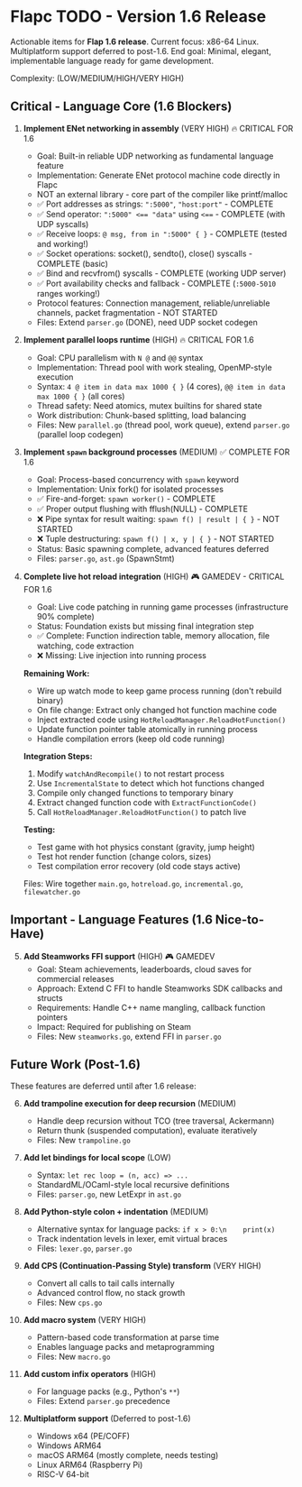 # Flapc TODO - Version 1.6 Release

Actionable items for **Flap 1.6 release**.
Current focus: x86-64 Linux. Multiplatform support deferred to post-1.6.
End goal: Minimal, elegant, implementable language ready for game development.

Complexity: (LOW/MEDIUM/HIGH/VERY HIGH)

## Critical - Language Core (1.6 Blockers)

1. **Implement ENet networking in assembly** (VERY HIGH) 🔥 CRITICAL FOR 1.6
   - Goal: Built-in reliable UDP networking as fundamental language feature
   - Implementation: Generate ENet protocol machine code directly in Flapc
   - NOT an external library - core part of the compiler like printf/malloc
   - ✅ Port addresses as strings: `":5000"`, `"host:port"` - COMPLETE
   - ✅ Send operator: `":5000" <== "data"` using `<==` - COMPLETE (with UDP syscalls)
   - ✅ Receive loops: `@ msg, from in ":5000" { }` - COMPLETE (tested and working!)
   - ✅ Socket operations: socket(), sendto(), close() syscalls - COMPLETE (basic)
   - ✅ Bind and recvfrom() syscalls - COMPLETE (working UDP server)
   - ✅ Port availability checks and fallback - COMPLETE (`:5000-5010` ranges working!)
   - Protocol features: Connection management, reliable/unreliable channels, packet fragmentation - NOT STARTED
   - Files: Extend `parser.go` (DONE), need UDP socket codegen

2. **Implement parallel loops runtime** (HIGH) 🔥 CRITICAL FOR 1.6
   - Goal: CPU parallelism with `N @` and `@@` syntax
   - Implementation: Thread pool with work stealing, OpenMP-style execution
   - Syntax: `4 @ item in data max 1000 { }` (4 cores), `@@ item in data max 1000 { }` (all cores)
   - Thread safety: Need atomics, mutex builtins for shared state
   - Work distribution: Chunk-based splitting, load balancing
   - Files: New `parallel.go` (thread pool, work queue), extend `parser.go` (parallel loop codegen)

3. **Implement `spawn` background processes** (MEDIUM) ✅ COMPLETE FOR 1.6
   - Goal: Process-based concurrency with `spawn` keyword
   - Implementation: Unix fork() for isolated processes
   - ✅ Fire-and-forget: `spawn worker()` - COMPLETE
   - ✅ Proper output flushing with fflush(NULL) - COMPLETE
   - ❌ Pipe syntax for result waiting: `spawn f() | result | { }` - NOT STARTED
   - ❌ Tuple destructuring: `spawn f() | x, y | { }` - NOT STARTED
   - Status: Basic spawning complete, advanced features deferred
   - Files: `parser.go`, `ast.go` (SpawnStmt)

4. **Complete live hot reload integration** (HIGH) 🎮 GAMEDEV - CRITICAL FOR 1.6
   - Goal: Live code patching in running game processes (infrastructure 90% complete)
   - Status: Foundation exists but missing final integration step
   - ✅ Complete: Function indirection table, memory allocation, file watching, code extraction
   - ❌ Missing: Live injection into running process

   **Remaining Work:**
   - Wire up watch mode to keep game process running (don't rebuild binary)
   - On file change: Extract only changed hot function machine code
   - Inject extracted code using `HotReloadManager.ReloadHotFunction()`
   - Update function pointer table atomically in running process
   - Handle compilation errors (keep old code running)

   **Integration Steps:**
   1. Modify `watchAndRecompile()` to not restart process
   2. Use `IncrementalState` to detect which hot functions changed
   3. Compile only changed functions to temporary binary
   4. Extract changed function code with `ExtractFunctionCode()`
   5. Call `HotReloadManager.ReloadHotFunction()` to patch live

   **Testing:**
   - Test game with hot physics constant (gravity, jump height)
   - Test hot render function (change colors, sizes)
   - Test compilation error recovery (old code stays active)

   Files: Wire together `main.go`, `hotreload.go`, `incremental.go`, `filewatcher.go`

## Important - Language Features (1.6 Nice-to-Have)

5. **Add Steamworks FFI support** (HIGH) 🎮 GAMEDEV
   - Goal: Steam achievements, leaderboards, cloud saves for commercial releases
   - Approach: Extend C FFI to handle Steamworks SDK callbacks and structs
   - Requirements: Handle C++ name mangling, callback function pointers
   - Impact: Required for publishing on Steam
   - Files: New `steamworks.go`, extend FFI in `parser.go`

## Future Work (Post-1.6)

These features are deferred until after 1.6 release:

6. **Add trampoline execution for deep recursion** (MEDIUM)
   - Handle deep recursion without TCO (tree traversal, Ackermann)
   - Return thunk (suspended computation), evaluate iteratively
   - Files: New `trampoline.go`

7. **Add let bindings for local scope** (LOW)
   - Syntax: `let rec loop = (n, acc) => ...`
   - StandardML/OCaml-style local recursive definitions
   - Files: `parser.go`, new LetExpr in `ast.go`

8. **Add Python-style colon + indentation** (MEDIUM)
   - Alternative syntax for language packs: `if x > 0:\n    print(x)`
   - Track indentation levels in lexer, emit virtual braces
   - Files: `lexer.go`, `parser.go`

9. **Add CPS (Continuation-Passing Style) transform** (VERY HIGH)
   - Convert all calls to tail calls internally
   - Advanced control flow, no stack growth
   - Files: New `cps.go`

10. **Add macro system** (VERY HIGH)
    - Pattern-based code transformation at parse time
    - Enables language packs and metaprogramming
    - Files: New `macro.go`

11. **Add custom infix operators** (HIGH)
    - For language packs (e.g., Python's `**`)
    - Files: Extend `parser.go` precedence

12. **Multiplatform support** (Deferred to post-1.6)
    - Windows x64 (PE/COFF)
    - Windows ARM64
    - macOS ARM64 (mostly complete, needs testing)
    - Linux ARM64 (Raspberry Pi)
    - RISC-V 64-bit

